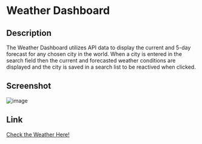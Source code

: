 # Weather Dashboard
## Description
The Weather Dashboard utilizes API data to display the current and 5-day forecast for any chosen city in the world. When a city is entered in the search field then the current and forecasted weather conditions are displayed and the city is saved in a search list to be reactived when clicked.

## Screenshot

![image](https://user-images.githubusercontent.com/65319429/86504712-b8f95400-bd81-11ea-8a1b-90625215f6c6.png)

## Link

[Check the Weather Here!](https://cheriecookson.github.io/weather-dashboard/)
